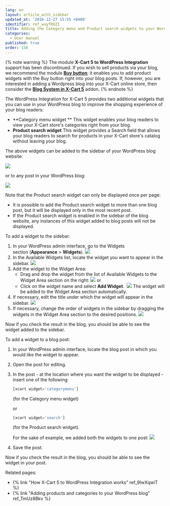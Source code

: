 ```yaml
---
lang: en
layout: article_with_sidebar
updated_at: '2016-12-27 15:55 +0400'
identifier: ref_wuyfRXZI
title: Adding the Category menu and Product search widgets to your WordPress blog
categories:
  - User manual
published: true
order: 150
---
```

{% note warning %} 
The module **X-Cart 5 to WordPress Integration** support has been discontinued. If you wish to sell products via your blog, we recommend the module **[Buy button](https://market.x-cart.com/addons/buy-button.html "X-Cart 5 to WordPress Integration")**; it enables you to add product widgets with the Buy button right into your blog posts. If, however, you are interested in adding a Wordpress blog into your X-Cart online store, then consider the **[Blog System in X-Cart 5](https://market.x-cart.com/addons/blog-system-in-xcart-5.html "X-Cart 5 to WordPress Integration")** addon. 
{% endnote %}

The WordPress Integration for X-Cart 5 provides two additional widgets that you can use in your WordPress blog to improve the shopping experience of your blog readers:

*   **Category menu widget **
    This widget enables your blog readers to view your X-Cart store's categories right from your blog.
*   **Product search widget**
    This widget provides a Search field that allows your blog readers to search for products in your X-Cart store's catalog without leaving your blog. 

The above widgets can be added to the sidebar of your WordPress blog website:

![]({{site.baseurl}}/attachments/8750680/8719425.png)

or to any post in your WordPress blog:

![]({{site.baseurl}}/attachments/8750680/8719426.png)

Note that the Product search widget can only be displayed once per page:

*   It is possible to add the Product search widget to more than one blog post, but it will be displayed only in the most recent post.
*   If the Product search widget is enabled in the sidebar of the blog website, any instances of this widget added to blog posts will not be displayed.

To add a widget to the sidebar:

1.  In your WordPress admin interface, go to the Widgets section (**Appearance** > **Widgets**).
    ![]({{site.baseurl}}/attachments/8750680/8719419.png)
2.  In the Available Widgets list, locate the widget you want to appear in the sidebar.
    ![]({{site.baseurl}}/attachments/8750680/8719422.png)
3.  Add the widget to the Widget Area:
    *   Drag and drop the widget from the list of Available Widgets to the Widget Area section on the right:
        ![]({{site.baseurl}}/attachments/8750680/8719418.png)
        or
    *   Click on the widget name and select **Add Widget**. 
        ![]({{site.baseurl}}/attachments/8750680/8719416.png)
        The widget will be added to the Widget Area section automatically.
4.  If necessary, edit the title under which the widget will appear in the sidebar.
    ![]({{site.baseurl}}/attachments/8750680/8719423.png)
5.  If necessary, change the order of widgets in the sidebar by dragging the widgets in the Widget Area section to the desired positions.
    ![]({{site.baseurl}}/attachments/8750680/8719424.png)

Now if you check the result in the blog, you should be able to see the widget added to the sidebar.

To add a widget to a blog post:

1.  In your WordPress admin interface, locate the blog post in which you would like the widget to appear.
2.  Open the post for editing.
3.  In the post - at the location where you want the widget to be displayed - insert one of the following:

    ```php
    [xcart widget='categorymenu']
    ```

    (for the Category menu widget)

    or

    ```php
    [xcart widget='search']
    ```

    (for the Product search widget).

    For the sake of example, we added both the widgets to one post:
    ![]({{site.baseurl}}/attachments/8750680/8719427.png)

4.  Save the post.

Now if you check the result in the blog, you should be able to see the widget in your post.

Related pages:

*   {% link "How X-Cart 5 to WordPress Integration works" ref_9IwXqwiT %}
*   {% link "Adding products and categories to your WordPress blog" ref_TmUz8Bkv %}
